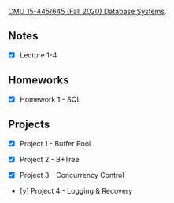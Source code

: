 [CMU 15-445/645 (Fall 2020) Database Systems](https://15445.courses.cs.cmu.edu/fall2020/). 

## Notes

- [x] Lecture 1-4

## Homeworks

- [x] Homework 1 - SQL

## Projects

- [x] Project 1 - Buffer Pool

- [x] Project 2 - B+Tree

- [x] Project 3 - Concurrency Control

- [y] Project 4 - Logging & Recovery
